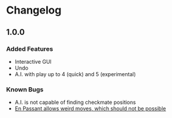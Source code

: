 # Changelog

## 1.0.0

### Added Features

- Interactive GUI
- Undo
- A.I. with play up to 4 (quick) and 5 (experimental)

### Known Bugs

- A.I. is not capable of finding checkmate positions
- [En Passant allows weird moves, which should not be possible](https://github.com/sauce-code/chessy/issues/1)
